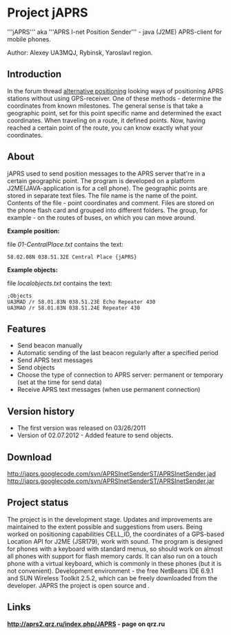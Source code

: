 # Project jAPRS #

'''jAPRS''' aka '''APRS I-net Position Sender'''  - java (J2ME) APRS-client for mobile phones.

Author: Alexey UA3MQJ, Rybinsk, Yaroslavl region.

## Introduction ##
In the forum thread [alternative positioning](http://forum.qrz.ru/thread26112.html) looking ways of positioning APRS stations without using GPS-receiver.
One of these methods - determine the coordinates from known milestones.
The general sense is that take a geographic point, set for this point specific name and determined the exact coordinates.
When traveling on a route, it defined points.
Now, having reached a certain point of the route, you can know exactly what your coordinates.

## About ##
jAPRS used to send position messages to the APRS server that're in a certain geographic point.
The program is developed on a platform J2ME(JAVA-application is for a cell phone).
The geographic points are stored in separate text files.
The file name is the name of the point.
Contents of the file - point coordinates and comment.
Files are stored on the phone flash card and grouped into different folders.
The group, for example - on the routes of buses, on which you can move around.

**Example position:**

file _01-CentralPlace.txt_ contains the text:
```
58.02.08N 038.51.32E Central Place {jAPRS}
```

**Example objects:**

file _localobjects.txt_ contains the text:
```
;Objects
UA3MAD /r 58.01.83N 038.51.23E Echo Repeater 430
UA3MAO /r 58.01.83N 038.51.24E Repeater 430
```

## Features ##
  * Send beacon manually
  * Automatic sending of the last beacon regularly after a specified period
  * Send APRS text messages
  * Send objects
  * Choose the type of connection to APRS server: permanent or temporary (set at the time for send data)
  * Receive APRS text messages (when use permanent connection)

## Version history ##
  * The first version was released on 03/26/2011
  * Version of 02.07.2012 - Added feature to send objects.

## Download ##
http://japrs.googlecode.com/svn/APRSInetSenderST/APRSInetSender.jad
http://japrs.googlecode.com/svn/APRSInetSenderST/APRSInetSender.jar

## Project status ##
The project is in the development stage.
Updates and improvements are maintained to the extent possible and suggestions from users.
Being worked on positioning capabilities CELL\_ID, the coordinates of a GPS-based Location API for J2ME (JSR179), work with sound.
The program is designed for phones with a keyboard with standard menus, so should work on almost all phones with support for flash memory cards.
It can also run on a touch phone with a virtual keyboard, which is commonly in these phones (but it is not convenient).
Development environment - the free NetBeans IDE 6.9.1 and SUN Wireless Toolkit 2.5.2, which can be freely downloaded from the developer.
JAPRS the project is open source and .

## Links ##
**http://aprs2.qrz.ru/index.php/JAPRS - page on qrz.ru**

